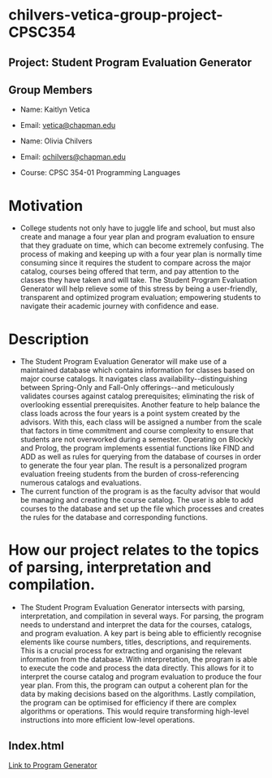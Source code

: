 # chilvers-vetica-group-project-CPSC354

## Project: Student Program Evaluation Generator

## Group Members

* Name: Kaitlyn Vetica
* Email: vetica@chapman.edu

* Name: Olivia Chilvers 
* Email: ochilvers@chapman.edu

* Course: CPSC 354-01 Programming Languages

# Motivation

* College students not only have to juggle life and school, but must also create and manage a four year plan and program evaluation to ensure that they graduate on time, which can become extremely confusing. The process of making and keeping up with a four year plan is normally time consuming since it requires the student to compare across the major catalog, courses being offered that term, and pay attention to the classes they have taken and will take. The Student Program Evaluation Generator will help relieve some of this stress by being a user-friendly, transparent and optimized program evaluation; empowering students to navigate their academic journey with confidence and ease.

# Description

* The Student Program Evaluation Generator will make use of a maintained database which contains information for classes based on major course catalogs. It navigates class availability--distinguishing between Spring-Only and Fall-Only offerings--and meticulously validates courses against catalog prerequisites; eliminating the risk of overlooking essential prerequisites. Another feature to help balance the class loads across the four years is a point system created by the advisors. With this, each class will be assigned a number from the scale that factors in time commitment and course complexity to ensure that students are not overworked during a semester. Operating on Blockly and Prolog, the program implements essential functions like FIND and ADD as well as rules for querying from the database of courses in order to generate the four year plan. The result is a personalized program evaluation freeing students from the burden of cross-referencing numerous catalogs and evaluations.
* The current function of the program is as the faculty advisor that would be managing and creating the course catalog. The user is able to add courses to the database and set up the file which processes and creates the rules for the database and corresponding functions. 

# How our project relates to the topics of parsing, interpretation and compilation.

* The Student Program Evaluation Generator intersects with parsing, interpretation, and compilation in several ways. For parsing, the program needs to understand and interpret the data for the courses, catalogs, and program evaluation. A key part is being able to efficiently recognise elements like course numbers, titles, descriptions, and requirements. This is a crucial process for extracting and organising the relevant information from the database. With interpretation, the program is able to execute the code and process the data directly. This allows for it to interpret the course catalog and program evaluation to produce the four year plan. From this, the program can output a coherent plan for the data by making decisions based on the algorithms. Lastly compilation, the program can be optimised for efficiency if there are complex algorithms or operations. This would require transforming high-level instructions into more efficient low-level operations.

## Index.html
[Link to Program Generator]([https://odchilvers.github.io/chilvers-vetica-group-project-CPSC354/src/index.html])
